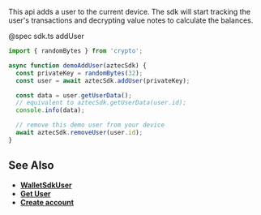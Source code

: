This api adds a user to the current device. The sdk will start tracking the user's transactions and decrypting value notes to calculate the balances.

@spec sdk.ts addUser

```js
import { randomBytes } from 'crypto';

async function demoAddUser(aztecSdk) {
  const privateKey = randomBytes(32);
  const user = await aztecSdk.addUser(privateKey);

  const data = user.getUserData();
  // equivalent to aztecSdk.getUserData(user.id);
  console.info(data);

  // remove this demo user from your device
  await aztecSdk.removeUser(user.id);
}
```

## See Also

- **[WalletSdkUser](/#/Types/WalletSdkUser)**
- **[Get User](/#/User/getUser)**
- **[Create account](/#/User/createAccount)**
